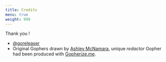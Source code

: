 ```yaml
---
title: Credits
menu: true
weight: 999
---
```


Thank you !

- [@goreleaser](https://twitter.com/goreleaser)
- Original Gophers drawn by [Ashley McNamara](https://twitter.com/ashleymcnamara), unique *redactor* Gopher had been produced with [Gopherize.me](https://gopherize.me/).

